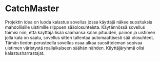 # CatchMaster

Projektin idea on luoda kalastus sovellus jossa käyttäjä näkee suosituksia mahdollisille uistimille riippuen sääolosuhteista.
Käytännössä sovellus toimisi niin, että käyttäjä lisää saamansa kalan pituuden, painon ja uistimen jolla kala on saatu, sovellus sitten tallentaa automaattisesti sää olosuhteet. Tämän tiedon perusteella sovellus osaa alkaa suositteleman sopivaa uistimen väristystä realiaikaiseen säähän nähden. Käyttäjäryhmä olisi kalastusharrastajat.
